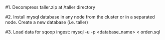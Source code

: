 #1. Decompress taller.zip at /taller directory

#2. Install mysql database in any node from the cluster or in a separated node. Create a new database (i.e. taller)

#3. Load data for sqoop ingest: mysql -u <user> -p <password> <database_name> < orden.sql
